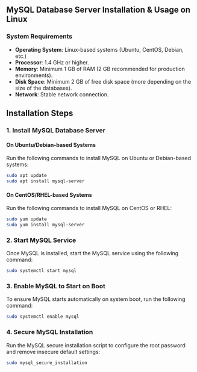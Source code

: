## MySQL Database Server Installation & Usage on Linux

### **System Requirements**

- **Operating System**: Linux-based systems (Ubuntu, CentOS, Debian, etc.)
- **Processor**: 1.4 GHz or higher.
- **Memory**: Minimum 1 GB of RAM (2 GB recommended for production environments).
- **Disk Space**: Minimum 2 GB of free disk space (more depending on the size of the databases).
- **Network**: Stable network connection.


## **Installation Steps**

### **1. Install MySQL Database Server**

#### **On Ubuntu/Debian-based Systems**

Run the following commands to install MySQL on Ubuntu or Debian-based systems:

```bash
sudo apt update
sudo apt install mysql-server
```

#### **On CentOS/RHEL-based Systems**

Run the following commands to install MySQL on CentOS or RHEL:

```bash
sudo yum update
sudo yum install mysql-server
```

### **2. Start MySQL Service**
Once MySQL is installed, start the MySQL service using the following command:
```bash
sudo systemctl start mysql
```

### **3. Enable MySQL to Start on Boot**

To ensure MySQL starts automatically on system boot, run the following command:
```bash
sudo systemctl enable mysql
```

### **4. Secure MySQL Installation**

Run the MySQL secure installation script to configure the root password and remove insecure default settings:
```bash
sudo mysql_secure_installation
```